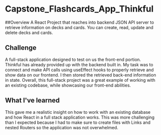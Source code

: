 # Capstone_Flashcards_App_Thinkful

##Overview
A React Project that reaches into backend JSON API server to retrieve information on decks and cards. You can create, read, update and delete decks and cards.

## Challenge
A full-stack application designed to test on us the front-end portion. Thinkful has already provided up with the backend built in. My task was to connect and make API calls using useEffect hooks to properly retrieve and show data on our frontend. I then stored the retrieved back-end information in state. Overall, this full-stack project was a great example of working with an existing codebase, while showcasing our front-end abilities.

## What I've learned 
This gave me a realistic insight on how to work with an existing database and how React in a full stack application works. This was more challenging than I expected because I had to make sure to create files with Links and nested Routers so the application was not overwhelmed.
